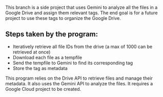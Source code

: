 This branch is a side project that uses Gemini to analyze all the files in a Google Drive and assign them relevant tags. The end goal is for a future project to use these tags to organize the Google Drive. 

## Steps taken by the program:
* Iteratively retrieve all file IDs from the drive (a max of 1000 can be retrieved at once)
* Download each file as a tempfile
* Send the tempfile to Gemini to find its corresponding tag
* Store the tag as metadata

This program relies on the Drive API to retrieve files and manage their metadata. It also uses the Gemini API to analyze the files. It requires a Google Cloud project to be created. 
